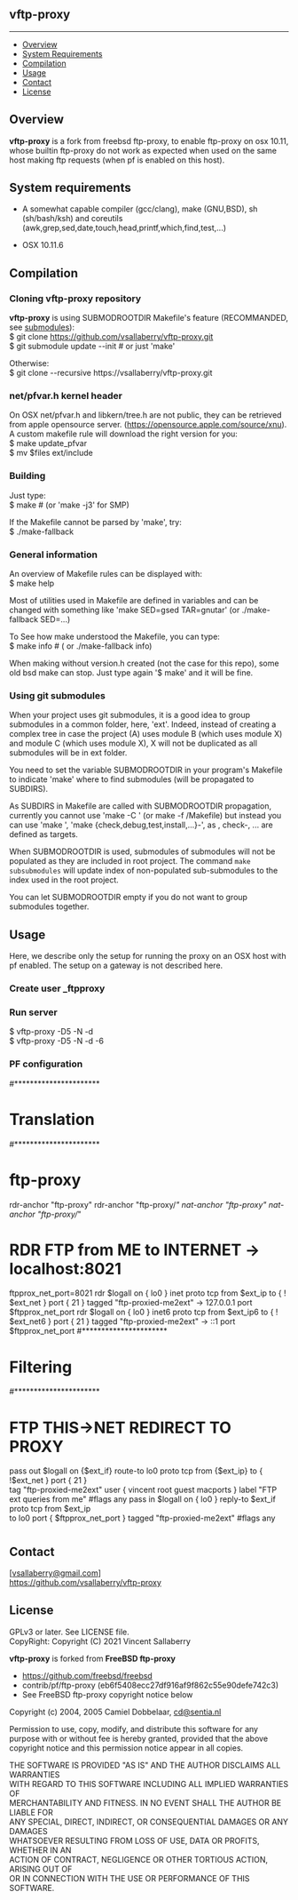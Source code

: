 
## vftp-proxy
---------------

* [Overview](#overview)
* [System Requirements](#system-requirements)
* [Compilation](#compilation)
* [Usage](#usage)
* [Contact](#contact)
* [License](#license)

## Overview
**vftp-proxy** is a fork from freebsd ftp-proxy, to enable ftp-proxy on osx 10.11,
whose builtin ftp-proxy do not work as expected when used on the same host 
making ftp requests (when pf is enabled on this host).

## System requirements
- A somewhat capable compiler (gcc/clang), make (GNU,BSD), sh (sh/bash/ksh)
  and coreutils (awk,grep,sed,date,touch,head,printf,which,find,test,...)

- OSX 10.11.6

## Compilation

### Cloning **vftp-proxy** repository
**vftp-proxy** is using SUBMODROOTDIR Makefile's feature (RECOMMANDED, see [submodules](#using-git-submodules)):  
    $ git clone https://github.com/vsallaberry/vftp-proxy.git  
    $ git submodule update --init # or just 'make'  

Otherwise:  
    $ git clone --recursive https://vsallaberry/vftp-proxy.git  

### net/pfvar.h kernel header
On OSX net/pfvar.h and libkern/tree.h are not public, they can be 
retrieved from apple opensource server. (https://opensource.apple.com/source/xnu).  
A custom makefile rule will download the right version for you:  
    $ make update_pfvar  
    $ mv $files ext/include

### Building
Just type:  
    $ make # (or 'make -j3' for SMP)  

If the Makefile cannot be parsed by 'make', try:  
    $ ./make-fallback  

### General information
An overview of Makefile rules can be displayed with:  
    $ make help  

Most of utilities used in Makefile are defined in variables and can be changed
with something like 'make SED=gsed TAR=gnutar' (or ./make-fallback SED=...)  

To See how make understood the Makefile, you can type:  
    $ make info # ( or ./make-fallback info)  

When making without version.h created (not the case for this repo), some old
bsd make can stop. Just type again '$ make' and it will be fine.  

### Using git submodules
When your project uses git submodules, it is a good idea to group
submodules in a common folder, here, 'ext'. Indeed, instead of creating a complex tree
in case the project (A) uses module B (which uses module X) and module C (which uses module X),
X will not be duplicated as all submodules will be in ext folder.  

You need to set the variable SUBMODROOTDIR in your program's Makefile to indicate 'make'
where to find submodules (will be propagated to SUBDIRS).  

As SUBDIRS in Makefile are called with SUBMODROOTDIR propagation, currently you cannot use 
'make -C <subdir>' (or make -f <subdir>/Makefile) but instead you can use 'make <subdir>',
 'make {check,debug,test,install,...}-<subdir>', as <subdir>, check-<subdir>, ... are
defined as targets.  

When SUBMODROOTDIR is used, submodules of submodules will not be populated as they are
included in root project. The command `make subsubmodules` will update index of non-populated 
sub-submodules to the index used in the root project.

You can let SUBMODROOTDIR empty if you do not want to group submodules together.

## Usage
Here, we describe only the setup for running the proxy
on an OSX host with pf enabled. The setup on a gateway is not described here.
### Create user _ftpproxy
### Run server
  $ vftp-proxy -D5 -N -d  
  $ vftp-proxy -D5 -N -d -6  
### PF configuration
#**********************
# Translation
#**********************
# ftp-proxy
rdr-anchor "ftp-proxy"
rdr-anchor "ftp-proxy/*"
nat-anchor "ftp-proxy"
nat-anchor "ftp-proxy/*"
# RDR FTP from ME to INTERNET -> localhost:8021
ftpprox_net_port=8021
rdr $logall on { lo0 } inet proto tcp from $ext_ip to { ! $ext_net } port { 21 } tagged "ftp-proxied-me2ext" -> 127.0.0.1 port $ftpprox_net_port
rdr $logall on { lo0 } inet6 proto tcp from $ext_ip6 to { ! $ext_net6 } port { 21 } tagged "ftp-proxied-me2ext" -> ::1 port $ftpprox_net_port
#**********************
# Filtering
#**********************
# FTP THIS->NET REDIRECT TO PROXY
pass out $logall on {$ext_if} route-to lo0 proto tcp from {$ext_ip} to { !$ext_net } port { 21 } \
  tag "ftp-proxied-me2ext" user { vincent root guest macports } label "FTP ext queries from me" #flags any
pass in $logall on { lo0 } reply-to $ext_if proto tcp from $ext_ip \
  to lo0 port { $ftpprox_net_port } tagged "ftp-proxied-me2ext" #flags any


#
#
## Contact
[vsallaberry@gmail.com]  
<https://github.com/vsallaberry/vftp-proxy>

## License
GPLv3 or later. See LICENSE file.  
CopyRight: Copyright (C) 2021 Vincent Sallaberry  

**vftp-proxy** is forked from **FreeBSD ftp-proxy**
 * https://github.com/freebsd/freebsd
 * contrib/pf/ftp-proxy (eb6f5408ecc27df916af9f862c55e90defe742c3)
 * See FreeBSD ftp-proxy copyright notice below  
  
  Copyright (c) 2004, 2005 Camiel Dobbelaar, <cd@sentia.nl>  
 
  Permission to use, copy, modify, and distribute this software for any  
  purpose with or without fee is hereby granted, provided that the above  
  copyright notice and this permission notice appear in all copies.  
 
  THE SOFTWARE IS PROVIDED "AS IS" AND THE AUTHOR DISCLAIMS ALL WARRANTIES  
  WITH REGARD TO THIS SOFTWARE INCLUDING ALL IMPLIED WARRANTIES OF  
  MERCHANTABILITY AND FITNESS. IN NO EVENT SHALL THE AUTHOR BE LIABLE FOR  
  ANY SPECIAL, DIRECT, INDIRECT, OR CONSEQUENTIAL DAMAGES OR ANY DAMAGES  
  WHATSOEVER RESULTING FROM LOSS OF USE, DATA OR PROFITS, WHETHER IN AN  
  ACTION OF CONTRACT, NEGLIGENCE OR OTHER TORTIOUS ACTION, ARISING OUT OF  
  OR IN CONNECTION WITH THE USE OR PERFORMANCE OF THIS SOFTWARE.  
 

